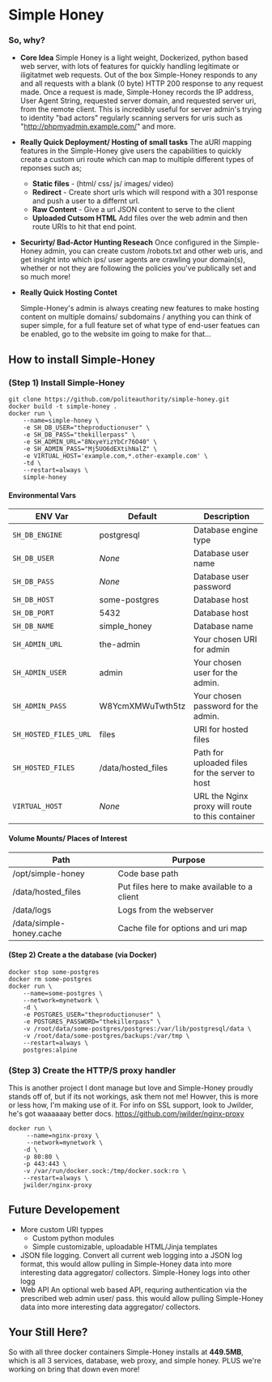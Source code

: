 # Simple Honey
### So, why?
* **Core Idea**
  Simple Honey is a light weight, Dockerized, python based web server, with lots of features for quickly handling legitimate or iligitatmet web requests. Out of the box Simple-Honey responds to any and all requests with a blank (0 byte) HTTP 200 response to any request made.
  Once a request is made, Simple-Honey records the IP address, User Agent String, requested server domain, and  requested server uri, from the remote client. This is incredibly useful for server admin's trying to identity "bad actors" regularly scanning servers for uris such as "http://phpmyadmin.example.com/" and more.

* **Really Quick Deployment/ Hosting of small tasks**
  The aURI mapping features in the Simple-Honey give users the capabilities to quickly create a custom uri route which can map to multiple different types of reponses such as;
  * **Static files** - (html/ css/ js/ images/ video)
  * **Redirect** - Create short urls which will respond with a 301 response and push a user to a differnt url.
  * **Raw Content** - Give a url JSON content to serve to the client
  * **Uploaded Cutsom HTML** Add files over the web admin and then route URIs to hit that end point.

* **Securirty/ Bad-Actor Hunting Reseach**
  Once configured in the Simple-Honey admin, you can create custom /robots.txt and other web uris, and get insight into which ips/ user agents are crawling your domain(s), whether or not they are following the policies you've publically set and so much more!

* **Really Quick Hosting Contet**

  Simple-Honey's admin is always creating new features to make hosting content on multiple domains/ subdomains / anything you can think of super simple, for a full feature set of what type of end-user featues can be enabled, go to the website im going to make for that...

## How to install Simple-Honey
### (Step 1) Install Simple-Honey
```
git clone https://github.com/politeauthority/simple-honey.git
docker build -t simple-honey .
docker run \
    --name=simple-honey \
    -e SH_DB_USER="theproductionuser" \
    -e SH_DB_PASS="thekillerpass" \
    -e SH_ADMIN_URL="8NxyeYizYbCr76O40" \
    -e SH_ADMIN_PASS="Mj5UO6dEXtihNalZ" \
    -e VIRTUAL_HOST='example.com,*.other-example.com' \
    -td \
    --restart=always \
    simple-honey
```
  #### Environmental Vars
  ENV Var | Default | Description
--- | --- | ---
`SH_DB_ENGINE` | postgresql | Database engine type
`SH_DB_USER` | *None* | Database user name
`SH_DB_PASS`  | *None* |  Database user password
`SH_DB_HOST` | some-postgres | Database host
`SH_DB_PORT` | 5432 | Database host
`SH_DB_NAME`  | simple_honey | Database name
`SH_ADMIN_URL` | the-admin | Your chosen URI for admin
`SH_ADMIN_USER` | admin | Your chosen user for the admin.
`SH_ADMIN_PASS` | W8YcmXMWuTwth5tz | Your chosen password for the admin.
`SH_HOSTED_FILES_URL` | files | URI for hosted files
`SH_HOSTED_FILES` | /data/hosted_files | Path for uploaded files for the server to host
`VIRTUAL_HOST`  |  *None*  | URL the Nginx proxy will route to this container

#### Volume Mounts/ Places of Interest
 Path | Purpose
--- | ---
/opt/simple-honey | Code base path
/data/hosted_files | Put files here to make available to a client
/data/logs | Logs from the webserver
/data/simple-honey.cache | Cache file for options and uri map
#### (Step 2) Create a the database (via Docker)
```
docker stop some-postgres
docker rm some-postgres
docker run \
    --name=some-postgres \
    --network=mynetwork \
    -d \
    -e POSTGRES_USER="theproductionuser" \
    -e POSTGRES_PASSWORD="thekillerpass" \
    -v /root/data/some-postgres/postgres:/var/lib/postgresql/data \
    -v /root/data/some-postgres/backups:/var/tmp \
    --restart=always \
    postgres:alpine
```

### (Step 3) Create the HTTP/S proxy handler
This is another project I dont manage but love and Simple-Honey proudly stands off of, but if its not workings, ask them not me! Howver, this is more or less how, I'm making use of it. For info on SSL support, look to Jwilder, he's got waaaaaay better docs.
https://github.com/jwilder/nginx-proxy
```
docker run \
     --name=nginx-proxy \
     --network=mynetwork \
    -d \
    -p 80:80 \
    -p 443:443 \
    -v /var/run/docker.sock:/tmp/docker.sock:ro \
    --restart=always \
    jwilder/nginx-proxy
 ```

## Future Developement
* More custom URI typpes
  * Custom python modules
  * Simple customizable, uploadable HTML/Jinja templates
*   JSON file logging.
  Convert all current web logging into a JSON log format, this would allow pulling in Simple-Honey data into more interesting data aggregator/ collectors. Simple-Honey logs into other logg
*   Web API
  An optional web based API, requring authentication via the prescribed web admin user/ pass. this would allow pulling Simple-Honey data into more interesting data aggregator/ collectors.

## Your Still Here?
So with all three docker containers Simple-Honey installs at **449.5MB**, which is all 3 services, database, web proxy, and simple honey. PLUS we're working on bring that down even more!

